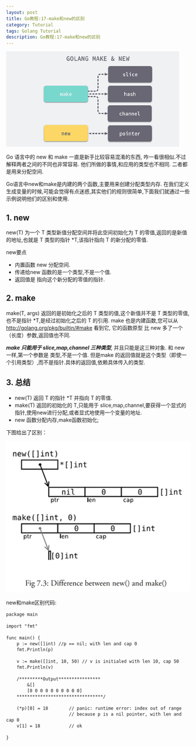 ```yaml
---
layout: post
title: Go教程:17-make和new的区别
category: Tutorial
tags: Golang Tutorial
description: Go教程:17-make和new的区别
---
```


![Go教程:17-make和new的区别](/assets/image/golang_make_new_coverage.png#pic_center)

Go 语言中的 new 和 make 一直是新手比较容易混淆的东西, 咋一看很相似.不过解释两者之间的不同也非常容易. 他们所做的事情,和应用的类型也不相同. 二者都是用来分配空间.

Go语言中new和make是内建的两个函数,主要用来创建分配类型内存. 在我们定义生成变量的时候,可能会觉得有点迷惑,其实他们的规则很简单,下面我们就通过一些示例说明他们的区别和使用.

1\. new
-------

new(T) 为一个 T 类型新值分配空间并将此空间初始化为 T 的零值,返回的是新值的地址,也就是 T 类型的指针 *T,该指针指向 T 的新分配的零值.

new要点

*   内置函数 new 分配空间.
*   传递给new 函数的是一个类型,不是一个值.
*   返回值是 指向这个新分配的零值的指针.

2\. make
--------

make(T, args) 返回的是初始化之后的 T 类型的值,这个新值并不是 T 类型的零值,也不是指针 *T,是经过初始化之后的 T 的引用. make 也是内建函数,您可以从 http://golang.org/pkg/builtin/#make 看到它, 它的函数原型 比 new 多了一个（长度）参数,返回值也不同.

**_make 只能用于 slice,map,channel 三种类型_**, 并且只能是这三种对象. 和 new 一样,第一个参数是 类型,不是一个值. 但是make 的返回值就是这个类型（即使一个引用类型）,而不是指针.具体的返回值,依赖具体传入的类型.

3\. 总结
------

*   new(T) 返回 T 的指针 *T 并指向 T 的零值.
*   make(T) 返回的初始化的 T,只能用于 slice,map,channel,要获得一个显式的指针,使用new进行分配,或者显式地使用一个变量的地址.
*   new 函数分配内存,make函数初始化;

下图给出了区别：

![new和make的区别](/assets/image/golang_make_new.webp#pic_center)

new和make区别代码:

    package main
    
    import "fmt"
    
    func main() {
        p := new([]int) //p == nil; with len and cap 0
        fmt.Println(p)
    
        v := make([]int, 10, 50) // v is initialed with len 10, cap 50
        fmt.Println(v)
    
        /*********Output****************
            &[]
            [0 0 0 0 0 0 0 0 0 0]
        *********************************/
    
        (*p)[0] = 18        // panic: runtime error: index out of range
                            // because p is a nil pointer, with len and cap 0
        v[1] = 18           // ok
        
    }
    
